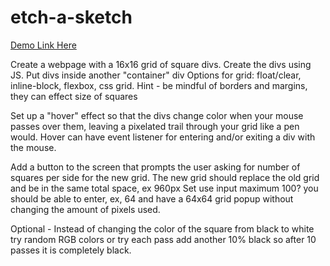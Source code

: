 # etch-a-sketch

[Demo Link Here](https://venomidas.github.io/etch-a-sketch/)

Create a webpage with a 16x16 grid of square divs.
    Create the divs using JS.
    Put divs inside another "container" div
    Options for grid: float/clear, inline-block, flexbox, css grid.
    Hint - be mindful of borders and margins, they can effect size of squares

Set up a "hover" effect so that the divs change color when your mouse passes over them, leaving a pixelated trail through your grid like a pen would. 
    Hover can have event listener for entering and/or exiting a div with the mouse.

Add a button to the screen that prompts the user asking for number of squares per side for the new grid.
    The new grid should replace the old grid and be in the same total space, ex 960px
    Set use input maximum 100?
    you should be able to enter, ex, 64 and have a 64x64 grid popup without changing the amount of pixels used.

Optional - Instead of changing the color of the square from black to white try random RGB colors
    or try each pass add another 10% black so after 10 passes it is completely black.
